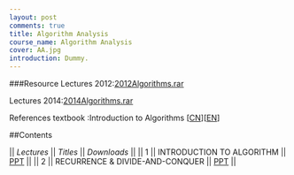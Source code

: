 ```yaml
---
layout: post
comments: true
title: Algorithm Analysis
course_name: Algorithm Analysis
cover: AA.jpg
introduction: Dummy.
---
```

###Resource
Lectures 2012:[2012Algorithms.rar](../files/2012Algorithms.rar)

Lectures 2014:[2014Algorithms.rar](../files/2014Algorithms.rar)

References textbook :Introduction to Algorithms [[CN](http://item.jd.com/11144230.html)][[EN](http://gen.lib.rus.ec/book/index.php?md5=E07DD7CDAFED5967F6B3EFEC6715CEF3)]


##Contents

|| *Lectures* || *Titles* || *Downloads* ||
|| 1 || INTRODUCTION TO ALGORITHM  || [PPT](../files/Lecture1.ppt) ||
|| 2 || RECURRENCE & DIVIDE-AND-CONQUER || [PPT](../files/Lecture2.ppt) ||

